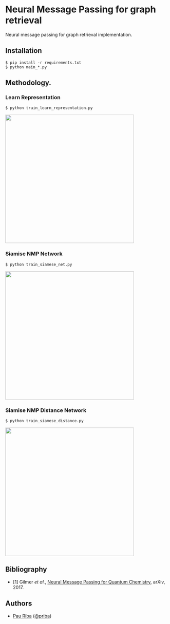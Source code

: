 # Neural Message Passing for graph retrieval

Neural message passing for graph retrieval implementation.

## Installation

    $ pip install -r requirements.txt
    $ python main_*.py

## Methodology.
### Learn Representation
    
    $ python train_learn_representation.py

<img src="https://github.com/priba/nmp_ged/blob/master/readme_plots/learn_graph.png" width="400">

### Siamise NMP Network
    
    $ python train_siamese_net.py

<img src="https://github.com/priba/nmp_ged/blob/master/readme_plots/siamese_net.png" width="400">


### Siamise NMP Distance Network

    $ python train_siamese_distance.py        

<img src="https://github.com/priba/nmp_ged/blob/master/readme_plots/siamese_distance.png" width="400">

## Bibliography
- [1] Gilmer *et al.*, [Neural Message Passing for Quantum Chemistry](https://arxiv.org/pdf/1704.01212.pdf), arXiv, 2017.

## Authors

* [Pau Riba](http://www.cvc.uab.es/people/priba/) ([@priba](https://github.com/priba))
